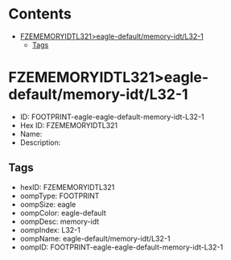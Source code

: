 



Contents
========

* [FZEMEMORYIDTL321>eagle-default/memory-idt/L32-1](#fzememoryidtl321eagle-defaultmemory-idtl32-1)
	* [Tags](#tags)

# FZEMEMORYIDTL321>eagle-default/memory-idt/L32-1

- ID: FOOTPRINT-eagle-eagle-default-memory-idt-L32-1
- Hex ID: FZEMEMORYIDTL321
- Name: 
- Description: 

## Tags

- hexID: FZEMEMORYIDTL321
- oompType: FOOTPRINT
- oompSize: eagle
- oompColor: eagle-default
- oompDesc: memory-idt
- oompIndex: L32-1
- oompName: eagle-default/memory-idt/L32-1
- oompID: FOOTPRINT-eagle-eagle-default-memory-idt-L32-1
